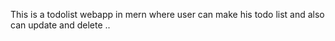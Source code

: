 This is a todolist webapp in mern where user can make his todo list and also can update and delete ..
